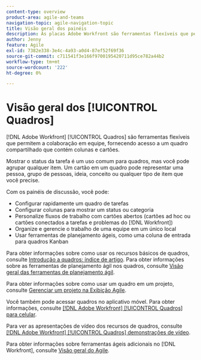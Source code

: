 ```yaml
---
content-type: overview
product-area: agile-and-teams
navigation-topic: agile-navigation-topic
title: Visão geral dos painéis
description: As placas Adobe Workfront são ferramentas flexíveis que permitem a colaboração em equipe, fornecendo acesso a uma placa compartilhada que contém colunas e cartões.
author: Jenny
feature: Agile
exl-id: 7382e338-3e4c-4a93-a0d4-87ef52f69f36
source-git-commit: c711541f3e166f9700195420711d95ce782a44b2
workflow-type: tm+mt
source-wordcount: '222'
ht-degree: 0%

---
```


# Visão geral dos [!UICONTROL Quadros]

[!DNL Adobe Workfront] [!UICONTROL Quadros] são ferramentas flexíveis que permitem a colaboração em equipe, fornecendo acesso a um quadro compartilhado que contém colunas e cartões.

Mostrar o status da tarefa é um uso comum para quadros, mas você pode agrupar qualquer item. Um cartão em um quadro pode representar uma pessoa, grupo de pessoas, ideia, conceito ou qualquer tipo de item que você precise.

Com os painéis de discussão, você pode:

* Configurar rapidamente um quadro de tarefas
* Configurar colunas para mostrar um status ou categoria
* Personalize fluxos de trabalho com cartões abertos (cartões ad hoc ou cartões conectados a tarefas e problemas do [!DNL Workfront])
* Organize e gerencie o trabalho de uma equipe em um único local
* Usar ferramentas de planejamento ágeis, como uma coluna de entrada para quadros Kanban

Para obter informações sobre como usar os recursos básicos de quadros, consulte [Introdução a quadros: índice de artigo](../agile/get-started-with-boards/get-started-with-boards.md). Para obter informações sobre as ferramentas de planejamento ágil nos quadros, consulte [Visão geral das ferramentas de planejamento ágil](/help/quicksilver/agile/use-boards-agile-planning-tools/agile-planning-tools-overview.md).

Para obter informações sobre como usar um quadro em um projeto, consulte [Gerenciar um projeto na Exibição Agile](/help/quicksilver/manage-work/projects/manage-projects/manage-projects-in-agile-view.md).

Você também pode acessar quadros no aplicativo móvel. Para obter informações, consulte [[!DNL Adobe Workfront] [!UICONTROL Quadros] para celular](/help/quicksilver/workfront-basics/mobile-apps/using-the-workfront-mobile-app/mobile-boards.md).

Para ver as apresentações de vídeo dos recursos de quadros, consulte [[!DNL Adobe Workfront] [!UICONTROL Quadros] demonstrações de vídeo](/help/quicksilver/agile/get-started-with-boards/boards-video-demonstrations.md).

Para obter informações sobre ferramentas ágeis adicionais no [!DNL Workfront], consulte [Visão geral do Agile](../agile/agile-overview.md).
